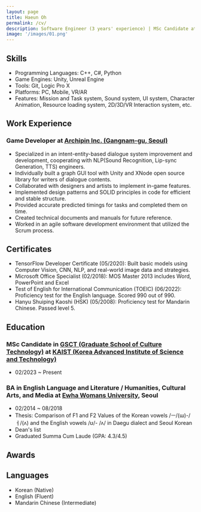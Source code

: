 ```yaml
---
layout: page
title: Haeun Oh
permalink: /cv/
description: Software Engineer (3 years' experience) | MSc Candidate at KAIST
image: '/images/01.png'
---
```


## Skills
- Programming Languages: C++, C#, Python
- Game Engines: Unity, Unreal Engine
- Tools: Git, Logic Pro X
- Platforms: PC, Mobile, VR/AR
- Features: Mission and Task system, Sound system, UI system, Character Animation, Resource loading system, 2D/3D/VR Interaction system, etc.

## Work Experience
### Game Developer at [Archipin Inc. (Gangnam-gu, Seoul)](https://www.archipin.com/)
- Specialized in an intent-entity-based dialogue system improvement and development, cooperating
with NLP(Sound Recognition, Lip-sync Generation, TTS) engineers.
- Individually built a graph GUI tool with Unity and XNode open source library for writers of dialogue
contents.
- Collaborated with designers and artists to implement in-game features.
- Implemented design patterns and SOLID principles in code for efficient and stable structure.
- Provided accurate predicted timings for tasks and completed them on time.
- Created technical documents and manuals for future reference.
- Worked in an agile software development environment that utilized the Scrum process.

## Certificates
- TensorFlow Developer Certificate (05/2020): Built basic models using Computer Vision, CNN, NLP, and real-world image data and strategies.
- Microsoft Office Specialist (02/2018): MOS Master 2013 includes Word, PowerPoint and Excel
- Test of English for International Communication (TOEIC) (06/2022): Proficiency test for the English language. Scored 990 out of 990.
- Hanyu Shuiping Kaoshi (HSK) (05/2008): Proficiency test for Mandarin Chinese. Passed level 5.

## Education
### MSc Candidate in [GSCT (Graduate School of Culture Technology)](https://ct.kaist.ac.kr/) at [KAIST (Korea Advanced Institute of Science and Technology)](https://www.kaist.ac.kr/kr/)
- 02/2023 ~ Present

### BA in English Language and Literature / Humanities, Cultural Arts, and Media at [Ewha Womans University](https://www.ewha.ac.kr/ewha/index.do), Seoul
- 02/2014 ~ 08/2018
- Thesis: Comparison of F1 and F2 Values of the Korean vowels /ㅡ/(ɯ)-/ㅓ/(ʌ) and the English vowels /ʊ/- /ʌ/ in Daegu dialect and Seoul Korean
- Dean's list
- Graduated Summa Cum Laude (GPA: 4.3/4.5)

## Awards

## Languages
- Korean (Native)
- English (Fluent)
- Mandarin Chinese (Intermediate)